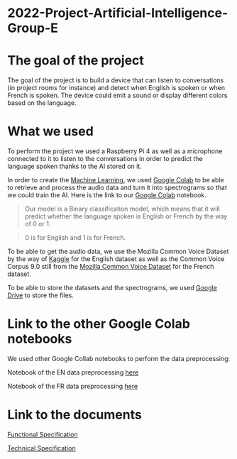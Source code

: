 # 2022-Project-Artificial-Intelligence-Group-E

# The goal of the project

The goal of the project is to build a device that can listen to conversations (in project rooms for instance) and detect when English is spoken or when French is spoken. The device could emit a sound or display different colors based on the language.

# What we used 

To perform the project we used a Raspberry Pi 4 as well as a microphone connected to it to listen to the conversations in order to predict the language spoken thanks to the AI stored on it.

In order to create the [Machine Learning](https://en.wikipedia.org/wiki/Machine_learning), we used [Google Colab](https://colab.research.google.com/?utm_source=scs-index) to be able to retrieve and process the audio data and turn it into spectrograms so that we could train the AI. Here is the link to our [Google Colab](https://colab.research.google.com/drive/106yJAkhgMO-FBhq3uEyNG9jtAzCzUVf6?usp=sharing) notebook.

> Our model is a Binary classification model, which means that it will predict whether the language spoken is English or French by the way of 0 or 1.

> 0 is for English and 1 is for French.

To be able to get the audio data, we use the Mozilla Common Voice Dataset by the way of [Kaggle](https://www.kaggle.com/datasets/mozillaorg/common-voice) for the English dataset as well as the
Common Voice Corpus 9.0 still from the [Mozilla Common Voice Dataset](https://commonvoice.mozilla.org/fr/datasets) for the French dataset.

To be able to store the datasets and the spectrograms, we used [Google Drive](https://drive.google.com/drive/u/2/my-drive) to store the files.  


# Link to the other Google Colab notebooks

We used other Google Collab notebooks to perform the data preprocessing:    

Notebook of the EN data preprocessing [here](https://colab.research.google.com/drive/1PfovKMU0Hb0WhUldsybmvaXD1vCEkBz9?usp=sharing)

Notebook of the FR data preprocessing [here](https://colab.research.google.com/drive/19v3hLpmHs5z-1vMLICxcxRSMHJg1fGxD?usp=sharing)

# Link to the documents

[Functional Specification](https://github.com/algosup/2022-Project-Artificial-Intelligence-Group-E/blob/documents/Documents/Functional_Specifications.md)  

[Technical Specification](https://github.com/algosup/2022-Project-Artificial-Intelligence-Group-E/blob/documents/Documents/Technical_Specifications.md)
